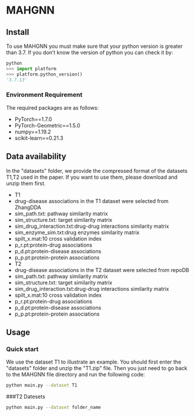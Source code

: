 # MAHGNN
## Install
To use MAHGNN you must make sure that your python version is greater than 3.7. If you don’t know the version of python you can check it by:
```python
python
>>> import platform
>>> platform.python_version()
'3.7.13'
```
### Environment Requirement
The required packages are as follows:
- PyTorch==1.7.0
- PyTorch-Geometric==1.5.0
- numpy==1.19.2
- scikit-learn==0.21.3

## Data availability
In the "datasets" folder, we provide the compressed format of the datasets T1,T2 used in the paper. If you want to use them, please download and unzip them first. 
- T1
- drug-disease associations in the T1 dataset were selected from ZhangDDA
- sim_path.txt: pathway similarity matrix
- sim_structure.txt: target similarity matrix
- sim_drug_interaction.txt:drug-drug interactions similarity matrix
- sim_enzyme_sim.txt:drug enzymes similarity matrix
- spilt_x.mat:10 cross validation index
- p_r.pt:protein-drug associations
- p_d.pt:protein-disease associations
- p_p.pt:protein-protein associations
- T2
- drug-disease associations in the T2 dataset were selected from repoDB
- sim_path.txt: pathway similarity matrix
- sim_structure.txt: target similarity matrix
- sim_drug_interaction.txt:drug-drug interactions similarity matrix
- spilt_x.mat:10 cross validation index
- p_r.pt:protein-drug associations
- p_d.pt:protein-disease associations
- p_p.pt:protein-protein associations
## Usage
### Quick start
We use the dataset T1 to illustrate an example. You should first enter the "datasets" folder and unzip the "T1.zip" file. Then you just need to go back to the MAHGNN file directory and run the following code:

```bash
python main.py --dataset T1
```
###T2 Datesets

```bash
python main.py --dataset folder_name
```
